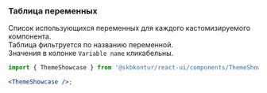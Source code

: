 ### Таблица переменных

Список использующихся переменных для каждого кастомизируемого компонента.
<br/>
Таблица фильтруется по названию переменной.
<br/>
Значения в колонке `Variable name` кликабельны.

```jsx harmony
import { ThemeShowcase } from '@skbkontur/react-ui/components/ThemeShowcase/ThemeShowcase';

<ThemeShowcase />;
```
